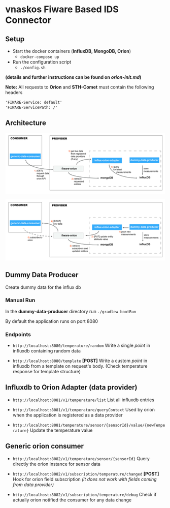 vnaskos Fiware Based IDS Connector
=====================

## Setup
* Start the docker containers (__InfluxDB, MongoDB, Orion__)
    * `docker-compose up`
* Run the configuration script
    * `./config.sh`

__(details and further instructions can be found on _orion-init.md_)__

**Note:** All requests to __Orion__ and __STH-Comet__ must contain the following headers
```
'FIWARE-Service: default'
'FIWARE-ServicePath: /'
```

## Architecture

![vaskos IDS architecture - request](vnaskos-IDS-orion-request.jpg)

![vaskos IDS architecture - subscribe](vnaskos-IDS-orion-subscribe.jpg)

## Dummy Data Producer

Create dummy data for the influx db

### Manual Run

In the __dummy-data-producer__ directory run `./gradlew bootRun`

By default the application runs on port 8080

### Endpoints

* `http://localhost:8080/temperature/random` Write a single _point_ in influxdb containing random data

* `http://localhost:8080/template` **[POST]** Write a custom _point_ in influxdb from a template on request's body. (Check temperature response for template structure)

## Influxdb to Orion Adapter (data provider)

* `http://localhost:8081/v1/temperature/list` List all influxdb entries

* `http://localhost:8081/v1/temperature/queryContext` Used by orion when the application is registered as a data provider

* `http://localhost:8081/temperature/sensor/{sensorId}/value/{newTemperature}` Update the temperature value

## Generic orion consumer

* `http://localhost:8082/v1/temperature/sensor/{sensorId}` Query directly the orion instance for sensor data

* `http://localhost:8082/v1/subscription/temperature/changed` **[POST]** Hook for orion field subscription _(it does not work with fields coming from data provider)_

* `http://localhost:8082/v1/subscription/temperature/debug` Check if actually orion notified the consumer for any data change

